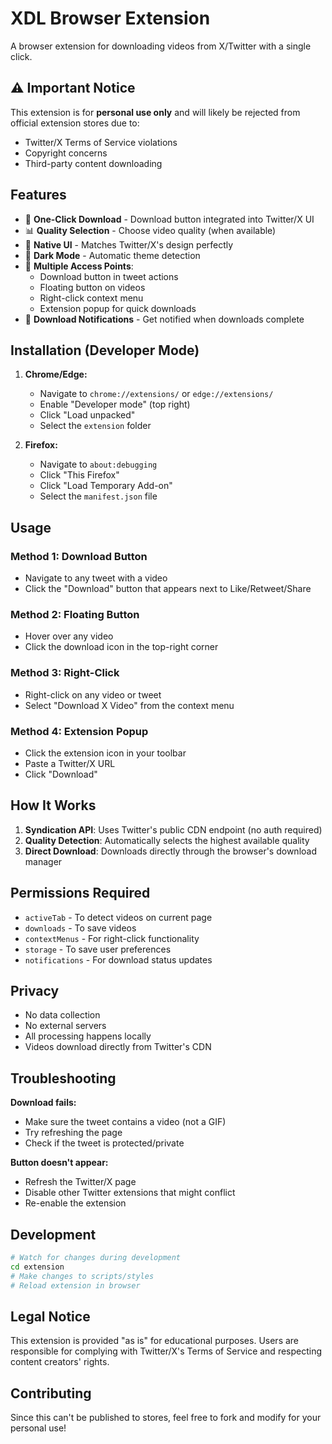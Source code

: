 # XDL Browser Extension

A browser extension for downloading videos from X/Twitter with a single click.

## ⚠️ Important Notice

This extension is for **personal use only** and will likely be rejected from official extension stores due to:
- Twitter/X Terms of Service violations
- Copyright concerns
- Third-party content downloading

## Features

- 🎯 **One-Click Download** - Download button integrated into Twitter/X UI
- 📊 **Quality Selection** - Choose video quality (when available)
- 🎨 **Native UI** - Matches Twitter/X's design perfectly
- 🌙 **Dark Mode** - Automatic theme detection
- 📍 **Multiple Access Points**:
  - Download button in tweet actions
  - Floating button on videos
  - Right-click context menu
  - Extension popup for quick downloads
- 🔔 **Download Notifications** - Get notified when downloads complete

## Installation (Developer Mode)

1. **Chrome/Edge:**
   - Navigate to `chrome://extensions/` or `edge://extensions/`
   - Enable "Developer mode" (top right)
   - Click "Load unpacked"
   - Select the `extension` folder

2. **Firefox:**
   - Navigate to `about:debugging`
   - Click "This Firefox"
   - Click "Load Temporary Add-on"
   - Select the `manifest.json` file

## Usage

### Method 1: Download Button
- Navigate to any tweet with a video
- Click the "Download" button that appears next to Like/Retweet/Share

### Method 2: Floating Button
- Hover over any video
- Click the download icon in the top-right corner

### Method 3: Right-Click
- Right-click on any video or tweet
- Select "Download X Video" from the context menu

### Method 4: Extension Popup
- Click the extension icon in your toolbar
- Paste a Twitter/X URL
- Click "Download"

## How It Works

1. **Syndication API**: Uses Twitter's public CDN endpoint (no auth required)
2. **Quality Detection**: Automatically selects the highest available quality
3. **Direct Download**: Downloads directly through the browser's download manager

## Permissions Required

- `activeTab` - To detect videos on current page
- `downloads` - To save videos
- `contextMenus` - For right-click functionality
- `storage` - To save user preferences
- `notifications` - For download status updates

## Privacy

- No data collection
- No external servers
- All processing happens locally
- Videos download directly from Twitter's CDN

## Troubleshooting

**Download fails:**
- Make sure the tweet contains a video (not a GIF)
- Try refreshing the page
- Check if the tweet is protected/private

**Button doesn't appear:**
- Refresh the Twitter/X page
- Disable other Twitter extensions that might conflict
- Re-enable the extension

## Development

```bash
# Watch for changes during development
cd extension
# Make changes to scripts/styles
# Reload extension in browser
```

## Legal Notice

This extension is provided "as is" for educational purposes. Users are responsible for complying with Twitter/X's Terms of Service and respecting content creators' rights.

## Contributing

Since this can't be published to stores, feel free to fork and modify for your personal use!
